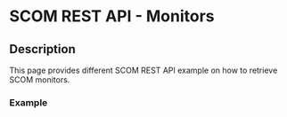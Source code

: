# SCOM REST API - Monitors


## Description
This page provides different SCOM REST API example on how to retrieve SCOM monitors.

### Example
```

